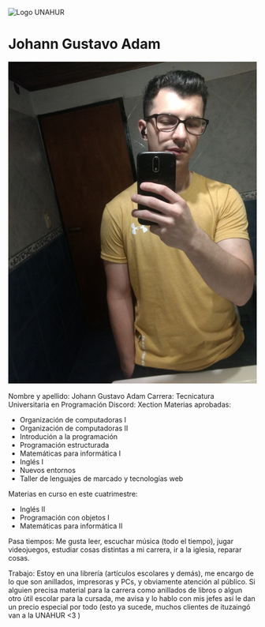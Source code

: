![Logo UNAHUR](./assets/UNAHUR.png)

# Johann Gustavo Adam

![JohannAdam](./assets/JohannAdam.jpg)

Nombre y apellido: Johann Gustavo Adam
Carrera: Tecnicatura Universitaria en Programación
Discord: Xection
Materias aprobadas:

* Organización de computadoras I
* Organización de computadoras II
* Introdución a la programación
* Programación estructurada
* Matemáticas para informática I
* Inglés I
* Nuevos entornos
* Taller de lenguajes de marcado y tecnologías web 

Materias en curso en este cuatrimestre:

* Inglés II
* Programación con objetos I
* Matemáticas para informática II

Pasa tiempos:
Me gusta leer, escuchar música (todo el tiempo), jugar videojuegos, estudiar cosas distintas a mi carrera, ir a la iglesia, reparar cosas.

Trabajo:
Estoy en una librería (artículos escolares y demás), me encargo de lo que son anillados, impresoras y PCs, y obviamente atención al público. Si alguien precisa material para la carrera como anillados de libros o algun otro útil escolar para la cursada, me avisa y lo hablo con mis jefes así le dan un precio especial por todo (esto ya sucede, muchos clientes de ituzaingó van a la UNAHUR <3 )




